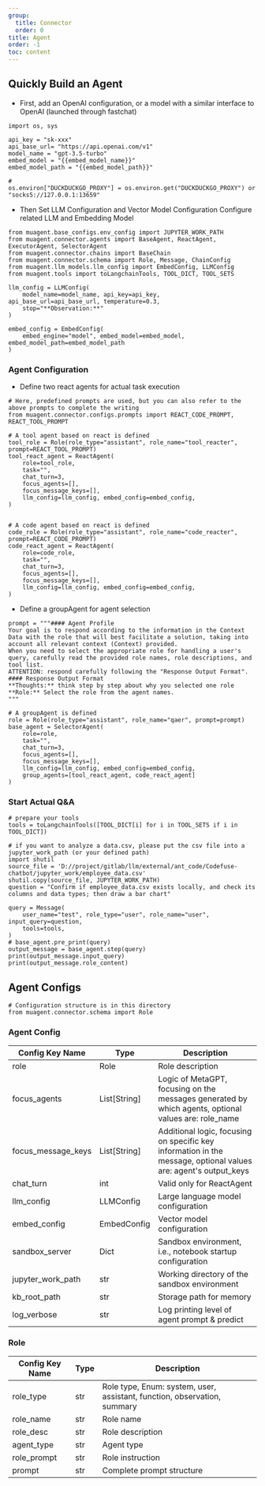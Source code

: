 ```yaml
---
group:
  title: Connector
  order: 0
title: Agent
order: -1
toc: content
---
```


## Quickly Build an Agent

- First, add an OpenAI configuration, or a model with a similar interface to OpenAI (launched through fastchat)

```
import os, sys

api_key = "sk-xxx"
api_base_url= "https://api.openai.com/v1"
model_name = "gpt-3.5-turbo"
embed_model = "{{embed_model_name}}"
embed_model_path = "{{embed_model_path}}"

#
os.environ["DUCKDUCKGO_PROXY"] = os.environ.get("DUCKDUCKGO_PROXY") or "socks5://127.0.0.1:13659"
```

- Then Set LLM Configuration and Vector Model Configuration
  Configure related LLM and Embedding Model

```
from muagent.base_configs.env_config import JUPYTER_WORK_PATH
from muagent.connector.agents import BaseAgent, ReactAgent, ExecutorAgent, SelectorAgent
from muagent.connector.chains import BaseChain
from muagent.connector.schema import Role, Message, ChainConfig
from muagent.llm_models.llm_config import EmbedConfig, LLMConfig
from muagent.tools import toLangchainTools, TOOL_DICT, TOOL_SETS

llm_config = LLMConfig(
    model_name=model_name, api_key=api_key,  api_base_url=api_base_url, temperature=0.3,
    stop="**Observation:**"
)

embed_config = EmbedConfig(
    embed_engine="model", embed_model=embed_model, embed_model_path=embed_model_path
)
```

### Agent Configuration

- Define two react agents for actual task execution

```
# Here, predefined prompts are used, but you can also refer to the above prompts to complete the writing
from muagent.connector.configs.prompts import REACT_CODE_PROMPT, REACT_TOOL_PROMPT

# A tool agent based on react is defined
tool_role = Role(role_type="assistant", role_name="tool_reacter", prompt=REACT_TOOL_PROMPT)
tool_react_agent = ReactAgent(
    role=tool_role,
    task="",
    chat_turn=3,
    focus_agents=[],
    focus_message_keys=[],
    llm_config=llm_config, embed_config=embed_config,
)


# A code agent based on react is defined
code_role = Role(role_type="assistant", role_name="code_reacter", prompt=REACT_CODE_PROMPT)
code_react_agent = ReactAgent(
    role=code_role,
    task="",
    chat_turn=3,
    focus_agents=[],
    focus_message_keys=[],
    llm_config=llm_config, embed_config=embed_config,
)
```

- Define a groupAgent for agent selection

```
prompt = """#### Agent Profile
Your goal is to respond according to the information in the Context Data with the role that will best facilitate a solution, taking into account all relevant context (Context) provided.
When you need to select the appropriate role for handling a user's query, carefully read the provided role names, role descriptions, and tool list.
ATTENTION: respond carefully following the "Response Output Format".
#### Response Output Format
**Thoughts:** think step by step about why you selected one role
**Role:** Select the role from the agent names.
"""

# A groupAgent is defined
role = Role(role_type="assistant", role_name="qaer", prompt=prompt)
base_agent = SelectorAgent(
    role=role,
    task="",
    chat_turn=3,
    focus_agents=[],
    focus_message_keys=[],
    llm_config=llm_config, embed_config=embed_config,
    group_agents=[tool_react_agent, code_react_agent]
)
```

### Start Actual Q&A

```
# prepare your tools
tools = toLangchainTools([TOOL_DICT[i] for i in TOOL_SETS if i in TOOL_DICT])

# if you want to analyze a data.csv, please put the csv file into a jupyter_work_path (or your defined path)
import shutil
source_file = 'D://project/gitlab/llm/external/ant_code/Codefuse-chatbot/jupyter_work/employee_data.csv'
shutil.copy(source_file, JUPYTER_WORK_PATH)
question = "Confirm if employee_data.csv exists locally, and check its columns and data types; then draw a bar chart"

query = Message(
    user_name="test", role_type="user", role_name="user", input_query=question,
    tools=tools,
)
# base_agent.pre_print(query)
output_message = base_agent.step(query)
print(output_message.input_query)
print(output_message.role_content)
```

## Agent Configs

```
# Configuration structure is in this directory
from muagent.connector.schema import Role
```

### Agent Config

| Config Key Name    | Type         | Description                                                                                                     |
| ------------------ | ------------ | --------------------------------------------------------------------------------------------------------------- |
| role               | Role         | Role description                                                                                                |
| focus_agents       | List[String] | Logic of MetaGPT, focusing on the messages generated by which agents, optional values are: role_name            |
| focus_message_keys | List[String] | Additional logic, focusing on specific key information in the message, optional values are: agent's output_keys |
| chat_turn          | int          | Valid only for ReactAgent                                                                                       |
| llm_config         | LLMConfig    | Large language model configuration                                                                              |
| embed_config       | EmbedConfig  | Vector model configuration                                                                                      |
| sandbox_server     | Dict         | Sandbox environment, i.e., notebook startup configuration                                                       |
| jupyter_work_path  | str          | Working directory of the sandbox environment                                                                    |
| kb_root_path       | str          | Storage path for memory                                                                                         |
| log_verbose        | str          | Log printing level of agent prompt & predict                                                                    |

### Role

| Config Key Name | Type | Description                                                              |
| --------------- | ---- | ------------------------------------------------------------------------ |
| role_type       | str  | Role type, Enum: system, user, assistant, function, observation, summary |
| role_name       | str  | Role name                                                                |
| role_desc       | str  | Role description                                                         |
| agent_type      | str  | Agent type                                                               |
| role_prompt     | str  | Role instruction                                                         |
| prompt          | str  | Complete prompt structure                                                |
